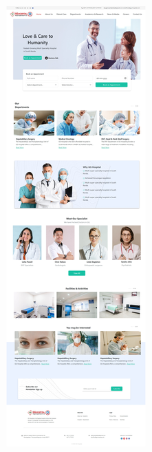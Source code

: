 
![Screenshot of GG Hospital webpage](https://github.com/meghasj/GG-Hospital/blob/master/GG%20%20Hospital%20ss.jpeg?raw=true)
